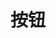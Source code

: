 <script setup>
    import demo from './demo.vue'
</script>

# 按钮

<Preview comp-name="Button" demo-name="demo">
  <demo />
</Preview>

<!-- <d-button @click="() => { alert('123') }">自定义按钮</d-button> -->

<!-- <d-button>自定义按钮</d-button> -->
